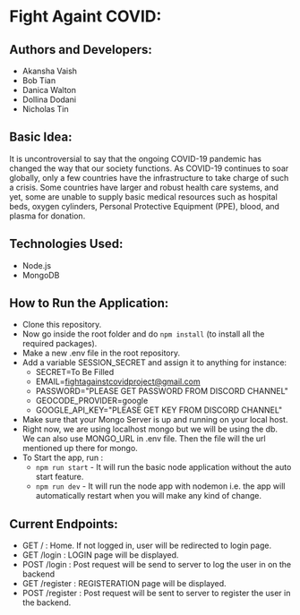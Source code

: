 
# Fight Againt COVID:

## Authors and Developers:
* Akansha Vaish
* Bob Tian 
* Danica Walton
* Dollina Dodani
* Nicholas Tin

## Basic Idea:
It is uncontroversial to say that the ongoing COVID-19 pandemic has changed the way that our society functions. As COVID-19 continues to soar globally, only a few countries have the infrastructure to take charge of such a crisis. Some countries have larger and robust health care systems, and yet, some are unable to supply basic medical resources such as hospital beds, oxygen cylinders, Personal Protective Equipment (PPE), blood, and plasma for donation. 

## Technologies Used:
* Node.js
* MongoDB

## How to Run the Application:
* Clone this repository.
* Now go inside the root folder and do `npm install` (to install all the required packages).
* Make a new .env file in the root repository.
* Add a variable SESSION_SECRET and assign it to anything for instance:
	* SECRET=To Be Filled
	* EMAIL=fightagainstcovidproject@gmail.com
	* PASSWORD="PLEASE GET PASSWORD FROM DISCORD CHANNEL"
	* GEOCODE_PROVIDER=google
	* GOOGLE_API_KEY="PLEASE GET KEY FROM DISCORD CHANNEL"
* Make sure that your Mongo Server is up and running on your local host.
* Right now, we are using localhost mongo but we will be using the db. We can also use MONGO_URL in .env file. Then the file will the url mentioned up there for mongo.
* To Start the app, run :
	* `npm run start` - It will run the basic node application without the auto start feature.
	* `npm run dev` - It will run the node app with nodemon i.e. the app will automatically restart when you will make any kind of change.

## Current Endpoints:
* GET / : Home. If not logged in, user will be redirected to login page.
* GET /login : LOGIN page will be displayed.
* POST /login : Post request will be send to server to log the user in on the backend
* GET /register : REGISTERATION page will be displayed.
* POST /register : Post request will be sent to server to register the user in the backend.
